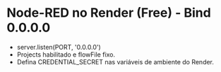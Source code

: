 # Node-RED no Render (Free) - Bind 0.0.0.0

- server.listen(PORT, '0.0.0.0')
- Projects habilitado e flowFile fixo.
- Defina CREDENTIAL_SECRET nas variáveis de ambiente do Render.
